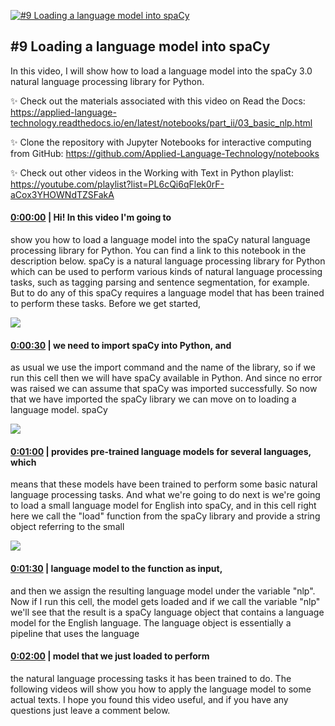 [![#9 Loading a language model into spaCy](https://i.ytimg.com/vi/hJ6PJoITa6I/maxresdefault.jpg)](https://www.youtube.com/watch?v=hJ6PJoITa6I)

## #9 Loading a language model into spaCy

In this video, I will show how to load a language model into the spaCy 3.0 natural language processing library for Python.



✨ Check out the materials associated with this video on Read the Docs: https://applied-language-technology.readthedocs.io/en/latest/notebooks/part_ii/03_basic_nlp.html



✨ Clone the repository with Jupyter Notebooks for interactive computing from GitHub: https://github.com/Applied-Language-Technology/notebooks



✨ Check out other videos in the Working with Text in Python playlist: https://youtube.com/playlist?list=PL6cQi6qFlek0rF-aCox3YHOWNdTZSFakA



#### [0:00:00](https://www.youtube.com/watch?v=hJ6PJoITa6I&t=0) |  Hi! In this video I'm going to

show you how to load a language model into the spaCy natural language processing library for Python. You can find a link to this notebook in the description below. spaCy is a natural language processing library for Python which can be used to perform various kinds of natural language processing tasks, such as tagging parsing and sentence segmentation, for example. But to do any of this spaCy requires a language model that has been trained to perform these tasks. Before we get started,  

![](https://i.ytimg.com/vi/hJ6PJoITa6I/maxres1.jpg)



#### [0:00:30](https://www.youtube.com/watch?v=hJ6PJoITa6I&t=30) |  we need to import spaCy into Python, and

as usual we use the import command and the name of the library, so if we run this cell then we will have spaCy available in Python. And since no error was raised we can assume that spaCy was imported successfully. So now that we have imported the spaCy library we can move on to loading a language model. spaCy  

![](https://i.ytimg.com/vi/hJ6PJoITa6I/maxres2.jpg)



#### [0:01:00](https://www.youtube.com/watch?v=hJ6PJoITa6I&t=60) |  provides pre-trained language models for several languages, which

means that these models have been trained to perform some basic natural language processing tasks. And what we're going to do next is we're going to load a small language model for English into spaCy, and in this cell right here we call the "load" function from the spaCy library and provide a string object referring to the small  

![](https://i.ytimg.com/vi/hJ6PJoITa6I/maxres3.jpg)



#### [0:01:30](https://www.youtube.com/watch?v=hJ6PJoITa6I&t=90) |  language model to the function as input,

and then we assign the resulting language model under the variable "nlp". Now if I run this cell, the model gets loaded and if we call the variable "nlp" we'll see that the result is a spaCy language object that contains a language model for the English language. The language object is essentially a pipeline that uses the language  

#### [0:02:00](https://www.youtube.com/watch?v=hJ6PJoITa6I&t=120) |  model that we just loaded to perform

the natural language processing tasks it has been trained to do. The following videos will show you how to apply the language model to some actual texts. I hope you found this video useful, and if you have any questions just leave a comment below.  
